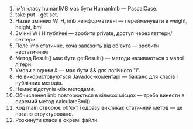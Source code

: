 1. Ім'я класу humanIMB має бути HumanImb — PascalCase.
2. take put - get set.
4. Назви змінних W, H, imb неінформативні — перейменувати в weight, height, bmi.
5. Змінні W і H публічні — зробити private, доступ через геттери/сеттери.
6. Поле imb статичне, хоча залежить від об'єкта — зробити нестатичним.
7. Метод Result() має бути getResult() — методи називаються з малої літери.
8. Умови з одним & — має бути && для логічного "і".
9. Не використовуються Javadoc-коментарі — бажано для класів і публічних методів.
10. Немає відступів між методами.
11. Обчислення imb повторюється в кількох місцях — треба винести в окремий метод calculateBmi().
12. Код main створює об'єкт і одразу викликає статичний метод — це погано структуровано.
13. Розкинути класи в окремі файли.

